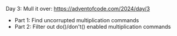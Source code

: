 Day 3: Mull it over: https://adventofcode.com/2024/day/3

- Part 1: Find uncorrupted multiplication commands
- Part 2: Filter out do()/don't() enabled multiplication commands